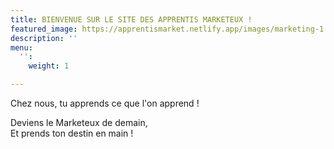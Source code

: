 ```yaml
---
title: BIENVENUE SUR LE SITE DES APPRENTIS MARKETEUX !
featured_image: https://apprentismarket.netlify.app/images/marketing-1.jpg
description: ''
menu:
  '':
    weight: 1

---
```

Chez nous, tu apprends ce que l'on apprend !

Deviens le Marketeux de demain,  
Et prends ton destin en main !